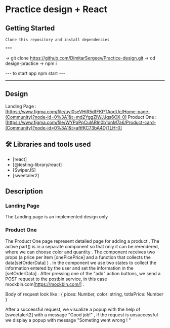 # Practice design + React 



 ## Getting Started 
    
    Clone this repository and install dependencies

    ***

 -> git clone  https://github.com/DimitarSergeev/Practice-design.git
 -> cd design-practice
 -> npm i 

   --- to start app npm start --- 
***
## Design
Landing Page : [https://www.figma.com/file/uyl0seVHjR5dfFKPTAodUc/Home-page-(Community)?node-id=0%3A1&t=md2YggZiWJJqs6OX-0]
Product One : [https://www.figma.com/file/WYPqPpCulARIn0b1onM7a6/Product-card-(Community)?node-id=0%3A1&t=aftfKC73bA4DjTLH-0]

## 🛠 Libraries and tools used

- [react]
- [@testing-library/react]
- [SwiperJS]
- [sweetaler2]


 ## Description  

 ### Landing Page 

 The Landing page is an implemented design only 

 ### Product One

The Product One page represent detailed page for adding a product . 
The active part(<OrderInfo/>) is in a separate component so that only it can be rerendered, where we can choose color and quantity . The component receives two props (a price per item [onePicePrice] and a function that collects the data[setOrderData] ) . In the component we use two states to collect the information entered by the user and set the information in the [setOrderData] . After pressing one of the "add" action buttons, we send a POST request to the postbin service, in this case mockbin.com[https://mockbin.com/] . 

Body of request look like : 
{
     pices: Number,
     color: string,
     totlaPrice: Number
}

After a successful request, we visualize a popup with the help of [sweetalert2] with a message "Good job!" , if the request is unsuccessful we display a popup with message "Someting went wrong ! "




